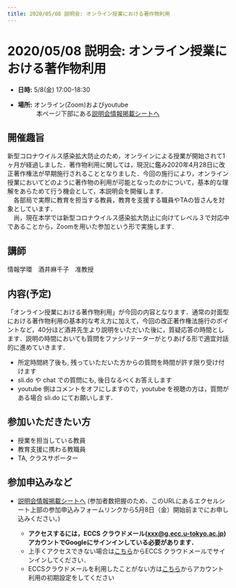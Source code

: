 ```yaml
---
title: 2020/05/08 説明会: オンライン授業における著作物利用
---
```


# 2020/05/08  説明会: オンライン授業における著作物利用

* **日時:** 5/8(金) 17:00-18:30 

* **場所:** オンライン(Zoom)およびyoutube  <br>
　　　本ページ下部にある[説明会情報掲載シートへ]( https://docs.google.com/spreadsheets/d/1OoQcKe1tPOJWnDmSMtIYmEejd9tBlxnCStlHUMIGbGY/edit?usp=sharing )


## 開催趣旨

新型コロナウイルス感染拡大防止のため，オンラインによる授業が開始されて1ヶ月が経過しました．著作物利用に関しては，現況に鑑み2020年4月28日に改正著作権法が早期施行されることとなりました．今回の施行により，オンライン授業においてどのように著作物の利用が可能となったのかについて，基本的な理解をあらためて行う機会として，本説明会を開催します．<br>
　各部局で実際に教育を担当する教員，教育を支援する職員やTAの皆さんを対象としています．<br>
　尚，現在本学では新型コロナウイルス感染拡大防止に向けてレベル３で対応中であることから，Zoomを用いた参加という形で実施します．

## 講師
情報学環　酒井麻千子　准教授


## 内容(予定)

「オンライン授業における著作物利用」が今回の内容となります．通常の対面型における著作物利用の基本的な考え方に加えて，今回の改正著作権法施行のポイントなど，40分ほど酒井先生より説明をいただいた後に，質疑応答の時間とします．説明の時間においても質問をファシリテーターがとりあげる形で適宜対話的に進めていきます．
  * 所定時間終了後も, 残っていただいた方からの質問を時間が許す限り受け付けます
  * sli.do や chat での質問にも, 後日なるべくお答えします
  * youtube 側はコメントをオフにしますので，youtube を視聴の方は，質問がある場合 sli.do にてお願いします．



## 参加いただきたい方
* 授業を担当している教員
* 教育支援に携わる教職員
* TA, クラスサポーター

## 参加申込みなど

* [説明会情報掲載シートへ]( https://docs.google.com/spreadsheets/d/1OoQcKe1tPOJWnDmSMtIYmEejd9tBlxnCStlHUMIGbGY/edit?usp=sharing ) (参加者数把握のため、このURLにあるエクセルシート上部の参加申込みフォームリンクから5月8日（金）開始前までにお申し込みください。)

  * **アクセスするには，ECCS クラウドメール(xxx@g.ecc.u-tokyo.ac.jp)アカウントでGoogleにサインインしている必要があります．**
  * 上手くアクセスできない場合は[こちら](https://mail.google.com/a/g.ecc.u-tokyo.ac.jp)からECCS クラウドメールでサインインしてください．
  * ECCSクラウドメールを利用したことがない方は[こちら](https://hwb.ecc.u-tokyo.ac.jp/wp/literacy/email/initialize/)からアカウント利用の初期設定をしてください

